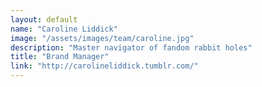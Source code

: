 ```yaml
---
layout: default
name: "Caroline Liddick"
image: "/assets/images/team/caroline.jpg"
description: "Master navigator of fandom rabbit holes"
title: "Brand Manager"
link: "http://carolineliddick.tumblr.com/"
---
```

